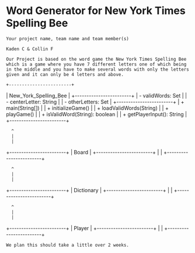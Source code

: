# Word Generator for New York Times Spelling Bee


    Your project name, team name and team member(s) 

    Kaden C & Collin F

    Our Project is based on the word game the New York Times Spelling Bee which is a game where you have 7 different letters one of which being in the middle and you have to make several words with only the letters given and it can only be 4 letters and above. 

    +------------------------+
| New_York_Spelling_Bee  |
+------------------------+
| - validWords: Set<String> |
| - centerLetter: String    |
| - otherLetters: Set<String> |
+------------------------+
| + main(String[])       |
| + initializeGame()     |
| + loadValidWords(String) |
| + playGame()           |
| + isValidWord(String): boolean |
| + getPlayerInput(): String |
+------------------------+

      ^
      |
      |
+------------------------+
|    Board               |
+------------------------+
|                        |
+------------------------+

      ^
      |
      |
+------------------------+
|    Dictionary          |
+------------------------+
|                        |
+------------------------+

      ^
      |
      |
+------------------------+
|    Player              |
+------------------------+
|                        |
+------------------------+


    We plan this should take a little over 2 weeks. 
